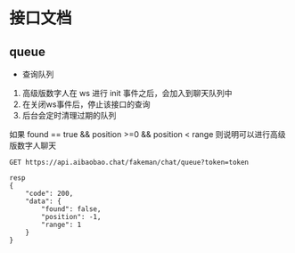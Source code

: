 # 接口文档

## queue

- 查询队列

1. 高级版数字人在 ws 进行 init 事件之后，会加入到聊天队列中
2. 在关闭ws事件后，停止该接口的查询
3. 后台会定时清理过期的队列

如果 found == true && position >=0 && position < range
则说明可以进行高级版数字人聊天
```
GET https://api.aibaobao.chat/fakeman/chat/queue?token=token

resp
{
    "code": 200,
    "data": {
        "found": false,
        "position": -1,
        "range": 1
    }
}
```